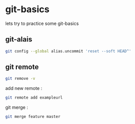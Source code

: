 # git-basics

lets try to practice some git-basics


## git-alais 


```bash 
git config --global alias.uncommit 'reset --soft HEAD^'
``` 

## git remote 

```bash 
git remove -v 
``` 

add new remote : 

```bash 
git remote add exampleurl
```

git merge : 

```bash 
git merge feature master
```

